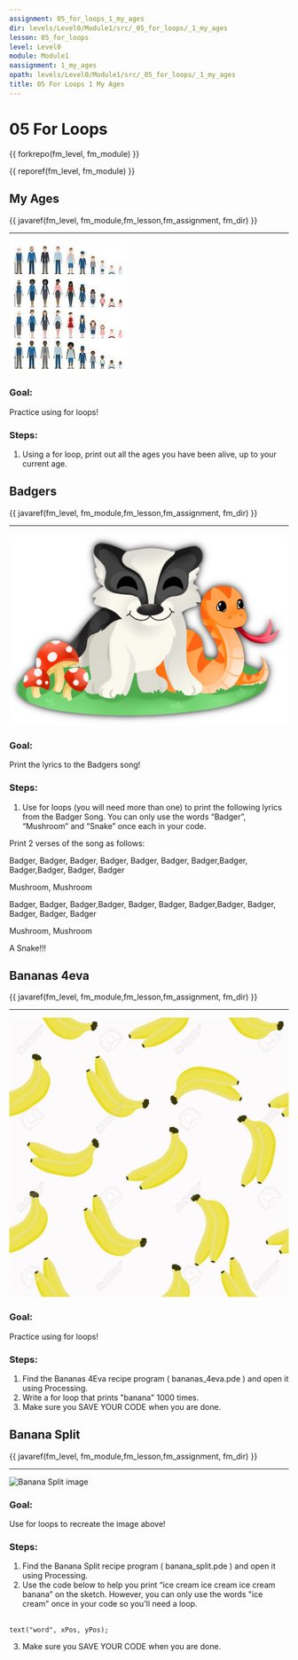 ```yaml
---
assignment: 05_for_loops_1_my_ages
dir: levels/Level0/Module1/src/_05_for_loops/_1_my_ages
lesson: 05_for_loops
level: Level0
module: Module1
oassignment: 1_my_ages
opath: levels/Level0/Module1/src/_05_for_loops/_1_my_ages
title: 05 For Loops 1 My Ages
---
```

# 05 For Loops

{{ forkrepo(fm_level, fm_module) }}

{{ reporef(fm_level, fm_module) }}






## My Ages

{{ javaref(fm_level, fm_module,fm_lesson,fm_assignment, fm_dir) }}


<hr/>
<img src="./ages.jpeg"/>

### Goal:

Practice using for loops!

### Steps:

1. Using a for loop, print out all the ages you have been alive, up to your current age.




## Badgers

{{ javaref(fm_level, fm_module,fm_lesson,fm_assignment, fm_dir) }}


<hr/>
<img src="./badgers.png"/>

### Goal:

Print the lyrics to the
Badgers song!

### Steps:

1. Use for loops (you will need more than one) to print the following lyrics from the Badger Song.  You can only use the words “Badger”, “Mushroom” and “Snake” once each in your code.


Print 2 verses of the song as follows:


Badger, Badger, Badger, Badger, Badger, Badger, Badger,Badger, Badger,Badger, Badger, Badger

Mushroom, Mushroom

Badger, Badger, Badger,Badger, Badger, Badger, Badger,Badger, Badger, Badger, Badger, Badger

Mushroom, Mushroom

A Snake!!!




## Bananas 4eva

{{ javaref(fm_level, fm_module,fm_lesson,fm_assignment, fm_dir) }}


<hr/>
<img alt="bananas" src="./bananas.jpg"/>

### Goal:

Practice using for loops!

### Steps:

1. Find the Bananas 4Eva recipe program ( bananas_4eva.pde ) and open it using Processing.
2. Write a for loop that prints "banana" 1000 times.
3. Make sure you SAVE YOUR CODE when you are done.




## Banana Split

{{ javaref(fm_level, fm_module,fm_lesson,fm_assignment, fm_dir) }}


<hr/>
<img alt="Banana Split image" src="http://level0.jointheleague.org/modules/Mod1Recipes/images/splitOutput.png"/>

### Goal:

Use for loops to recreate the image above!

### Steps:

1. Find the Banana Split recipe program ( banana_split.pde ) and open it using Processing.
2. Use the code below to help you print “ice cream ice cream ice cream banana” on the sketch.  However, you can only use the words "ice cream" once in your code so you'll need a loop.
```

text("word", xPos, yPos);
```
3. Make sure you SAVE YOUR CODE when you are done.


